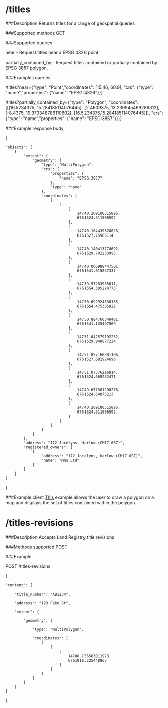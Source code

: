 # /titles

###Description
Returns titles for a range of geospatial queries

###Supported methods
GET

###Supported queries 

near - Request titles near a EPSG 4326 point.

partially_contained_by - Request titles contained or partially contained by EPSG 3857 polygon.

###Examples queries

/titles?near={"type": "Point","coordinates": [15.46, 60.9], "crs": {"type": "name","properties": {"name": "EPSG:4326"}}}

/titles?partially_contained_by={"type": "Polygon", "coordinates": [[[16.5234375, 15.284185114076445], [2.4609375, 13.239945499286312], [-8.4375, 19.973348786110602], [16.5234375,15.284185114076445]]], "crs": {"type": "name","properties": {"name": "EPSG:3857"}}}}

###Example response body

{

    "objects": [
        {
            "extent": {
                "geometry": {
                    "type": "MultiPolygon",
                    "crs": {
                        "properties": {
                            "name": "EPSG:3857"
                        },
                        "type": "name"
                    },
                    "coordinates": [
                        [
                            [
                                [
                                    14740.209100515895,
                                    6761524.311508592
                                ],
                                [
                                    14740.164439320028,
                                    6761527.75965114
                                ],
                                [
                                    14740.140413774692,
                                    6761529.702233995
                                ],
                                [
                                    14740.066988447501,
                                    6761541.015837337
                                ],
                                [
                                    14739.97283985011,
                                    6761554.385224775
                                ],
                                [
                                    14750.692924338135,
                                    6761554.475385822
                                ],
                                [
                                    14750.884760340481,
                                    6761541.135497569
                                ],
                                [
                                    14751.042579192252,
                                    6761529.948877224
                                ],
                                [
                                    14751.057166881106,
                                    6761527.682924696
                                ],
                                [
                                    14751.07576216814,
                                    6761524.669232471
                                ],
                                [
                                    14749.677381298276,
                                    6761524.64875213
                                ],
                                [
                                    14740.209100515895,
                                    6761524.311508592
                                ]
                            ]
                        ]
                    ]
                }
            },
            "address": "172 Jocelyns, Harlow (CM17 0BZ)",
            "registered_owners": [
                {
                    "address": "172 Jocelyns, Harlow (CM17 0BZ)",
                    "name": "Mmu Ltd"
                }
            ]
        }
    ]
}

###Example client
[This](https://github.com/LandRegistry/concept-my-property/blob/master/static/javascripts/map-lasso-search.js) example allows the user to draw a polygon on a map and displays the set of titles contained within the polygon.


# /titles-revisions

###Description
Accepts Land Registry title revisions

###Methods supported
POST

###Example

POST /titles-revisions 

{

    "content": {

        "title_number": "AB1234",

        "address": "123 Fake St",

        "extent": {

            "geometry": {

                "type": "MultiPolygon",

                "coordinates": [
                    [
                        [
                            [
                                14708.755563011973,
                                6761018.225448865
                            ]
                        ]
                    ]
                ]
            }
        }
    }
}
